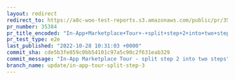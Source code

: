```yaml
---
layout: redirect
redirect_to: https://a8c-woo-test-reports.s3.amazonaws.com/public/pr/35384/e2e/index.html
pr_number: 35384
pr_title_encoded: "In-App+Marketplace+Tour+-+split+step+2+into+two+steps"
pr_test_type: e2e
last_published: "2022-10-28 10:31:03 +0000"
commit_sha: cde5b3fe859c0bb54101c97a5c90c2f631eab329
commit_message: "In-App Marketplace Tour - split step 2 into two steps"
branch_name: update/in-app-tour-split-step-3
---
```

